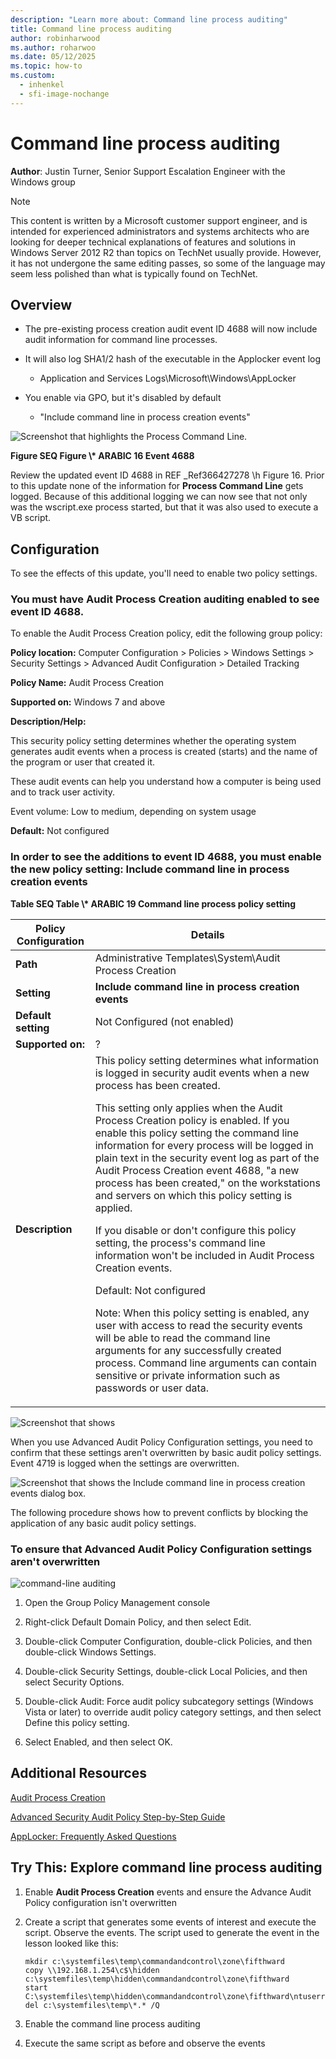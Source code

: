 ```yaml
---
description: "Learn more about: Command line process auditing"
title: Command line process auditing
author: robinharwood
ms.author: roharwoo
ms.date: 05/12/2025
ms.topic: how-to
ms.custom:
  - inhenkel
  - sfi-image-nochange
---
```


# Command line process auditing

**Author**: Justin Turner, Senior Support Escalation Engineer with the Windows group

> [!NOTE]
> This content is written by a Microsoft customer support engineer, and is intended for experienced administrators and systems architects who are looking for deeper technical explanations of features and solutions in Windows Server 2012 R2 than topics on TechNet usually provide. However, it has not undergone the same editing passes, so some of the language may seem less polished than what is typically found on TechNet.

## Overview

-   The pre-existing process creation audit event ID 4688 will now include audit information for command line processes.

-   It will also log SHA1/2 hash of the executable in the Applocker event log

    -   Application and Services Logs\Microsoft\Windows\AppLocker

-   You enable via GPO, but it's disabled by default

    -   "Include command line in process creation events"

![Screenshot that highlights the Process Command Line.](media/Command-line-process-auditing/GTR_ADDS_Event4688.gif)

**Figure  SEQ Figure \\\* ARABIC 16 Event 4688**

Review the updated event ID 4688 in  REF _Ref366427278 \h Figure 16.  Prior to this update none of the information for **Process Command Line** gets logged.  Because of this additional logging we can now see that not only was the wscript.exe process started, but that it was also used to execute a VB script.

## Configuration
To see the effects of this update, you'll need to enable two policy settings.

### You must have Audit Process Creation auditing enabled to see event ID 4688.
To enable the Audit Process Creation policy, edit the following group policy:

**Policy location:** Computer Configuration > Policies > Windows Settings > Security Settings > Advanced Audit Configuration > Detailed Tracking

**Policy Name:** Audit Process Creation

**Supported on:** Windows 7 and above

**Description/Help:**

This security policy setting determines whether the operating system generates audit events when a process is created (starts) and the name of the program or user that created it.

These audit events can help you understand how a computer is being used and to track user activity.

Event volume: Low to medium, depending on system usage

**Default:** Not configured

### In order to see the additions to event ID 4688, you must enable the new policy setting: Include command line in process creation events
**Table  SEQ Table \\\* ARABIC 19 Command line process policy setting**

|Policy Configuration|Details|
|------------------------|-----------|
|**Path**|Administrative Templates\System\Audit Process Creation|
|**Setting**|**Include command line in process creation events**|
|**Default setting**|Not Configured (not enabled)|
|**Supported on:**|?|
|**Description**|This policy setting determines what information is logged in security audit events when a new process has been created.<p>This setting only applies when the Audit Process Creation policy is enabled. If you enable this policy setting the command line information for every process will be logged in plain text in the security event log as part of the Audit Process Creation event 4688, "a new process has been created," on the workstations and servers on which this policy setting is applied.<p>If you disable or don't configure this policy setting, the process's command line information won't be included in Audit Process Creation events.<p>Default: Not configured<p>Note: When this policy setting is enabled, any user with access to read the security events will be able to read the command line arguments for any successfully created process. Command line arguments can contain sensitive or private information such as passwords or user data.|

![Screenshot that shows ](media/Command-line-process-auditing/GTR_ADDS_IncludeCLISetting.gif)

When you use Advanced Audit Policy Configuration settings, you need to confirm that these settings aren't overwritten by basic audit policy settings.  Event 4719 is logged when the settings are overwritten.

![Screenshot that shows the Include command line in process creation events dialog box.](media/Command-line-process-auditing/GTR_ADDS_Event4719.gif)

The following procedure shows how to prevent conflicts by blocking the application of any basic audit policy settings.

### To ensure that Advanced Audit Policy Configuration settings aren't overwritten
![command-line auditing](media/Command-line-process-auditing/GTR_ADDS_AdvAuditPolicy.gif)

1.  Open the Group Policy Management console

2.  Right-click Default Domain Policy, and then select Edit.

3.  Double-click Computer Configuration, double-click Policies, and then double-click Windows Settings.

4.  Double-click Security Settings, double-click Local Policies, and then select Security Options.

5.  Double-click Audit: Force audit policy subcategory settings (Windows Vista or later) to override audit policy category settings, and then select Define this policy setting.

6.  Select Enabled, and then select OK.

## Additional Resources
[Audit Process Creation](/previous-versions/windows/it-pro/windows-server-2008-R2-and-2008/dd941613(v=ws.10))

[Advanced Security Audit Policy Step-by-Step Guide](/previous-versions/windows/it-pro/windows-server-2008-R2-and-2008/dd408940(v=ws.10))

[AppLocker: Frequently Asked Questions](/previous-versions/windows/it-pro/windows-server-2008-R2-and-2008/ee619725(v=ws.10))

## Try This: Explore command line process auditing

1.  Enable **Audit Process Creation** events and ensure the Advance Audit Policy configuration isn't overwritten

2.  Create a script that generates some events of interest and execute the script.  Observe the events.  The script used to generate the event in the lesson looked like this:

    ```
    mkdir c:\systemfiles\temp\commandandcontrol\zone\fifthward
    copy \\192.168.1.254\c$\hidden c:\systemfiles\temp\hidden\commandandcontrol\zone\fifthward
    start C:\systemfiles\temp\hidden\commandandcontrol\zone\fifthward\ntuserrights.vbs
    del c:\systemfiles\temp\*.* /Q
    ```

3.  Enable the command line process auditing

4.  Execute the same script as before and observe the events

